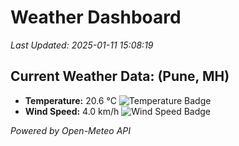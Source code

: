 
# Weather Dashboard

_Last Updated: 2025-01-11 15:08:19_

## Current Weather Data: (Pune, MH)
- **Temperature:** 20.6 °C ![Temperature Badge](https://img.shields.io/badge/Temperature-Medium%20Temp-green)
- **Wind Speed:** 4.0 km/h ![Wind Speed Badge](https://img.shields.io/badge/Wind%20Speed-Low%20Wind-blue)

*Powered by Open-Meteo API*
